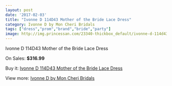 ```yaml
---
layout: post
date: '2017-02-03'
title: "Ivonne D 114D43 Mother of the Bride Lace Dress"
category: Ivonne D by Mon Cheri Bridals
tags: ["dress","prom","brand","bride","party"]
image: http://img.princessan.com/23340-thickbox_default/ivonne-d-114d43-mother-of-the-bride-lace-dress.jpg
---
```

Ivonne D 114D43 Mother of the Bride Lace Dress

On Sales: **$316.99**
<a href="https://www.princessan.com/en/10573-ivonne-d-114d43-mother-of-the-bride-lace-dress.html"><amp-img layout="responsive" width="600" height="600" src="//img.princessan.com/23340-thickbox_default/ivonne-d-114d43-mother-of-the-bride-lace-dress.jpg" alt="Ivonne D 114D43 Mother of the Bride Lace Dress 0" /></a>

Buy it: [Ivonne D 114D43 Mother of the Bride Lace Dress](https://www.princessan.com/en/10573-ivonne-d-114d43-mother-of-the-bride-lace-dress.html "Ivonne D 114D43 Mother of the Bride Lace Dress")

View more: [Ivonne D by Mon Cheri Bridals](https://www.princessan.com/en/81- "Ivonne D by Mon Cheri Bridals")